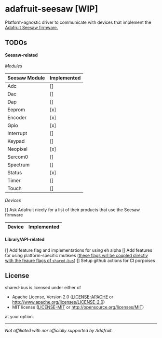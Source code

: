# adafruit-seesaw [WIP]

Platform-agnostic driver to communicate with devices that implement the [Adafruit Seesaw firmware.](https://github.com/adafruit/Adafruit_Seesaw)

## TODOs

#### Seesaw-related

_Modules_

| Seesaw Module | Implemented |
| ------------- | ----------- |
| Adc           | []          |
| Dac           | []          |
| Dap           | []          |
| Eeprom        | [x]         |
| Encoder       | [x]         |
| Gpio          | [x]         |
| Interrupt     | []          |
| Keypad        | []          |
| Neopixel      | [x]         |
| Sercom0       | []          |
| Spectrum      | []          |
| Status        | [x]         |
| Timer         | []          |
| Touch         | []          |

_Devices_

[] Ask Adafruit nicely for a list of their products that use the Seesaw firmware

| Device | Implemented |
| ------ | ----------- |

#### Library/API-related

[] Add feature flag and implementations for using eh alpha
[] Add features for using platform-specific mutexes ([these flags will be coupled directly with the feaure flags of `shared-bus`](https://docs.rs/crate/shared-bus/latest/features))
[] Setup github actions for CI porpoises

## License

shared-bus is licensed under either of

- Apache License, Version 2.0 ([LICENSE-APACHE](LICENSE-APACHE) or http://www.apache.org/licenses/LICENSE-2.0)
- MIT license ([LICENSE-MIT](LICENSE-MIT) or http://opensource.org/licenses/MIT)

at your option.

---

_Not affiliated with nor officially supported by Adafruit._

